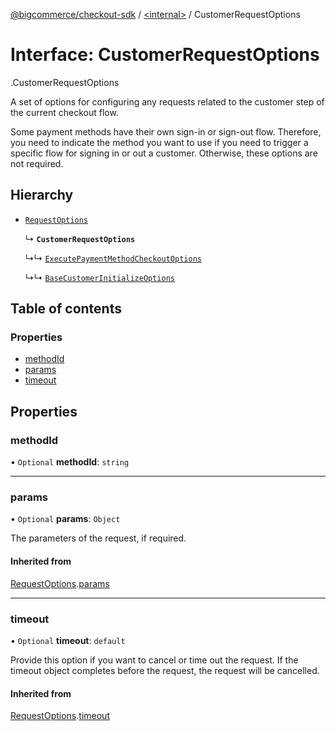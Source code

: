 [@bigcommerce/checkout-sdk](../README.md) / [<internal\>](../modules/internal_.md) / CustomerRequestOptions

# Interface: CustomerRequestOptions

[<internal>](../modules/internal_.md).CustomerRequestOptions

A set of options for configuring any requests related to the customer step of
the current checkout flow.

Some payment methods have their own sign-in or sign-out flow. Therefore, you
need to indicate the method you want to use if you need to trigger a specific
flow for signing in or out a customer. Otherwise, these options are not required.

## Hierarchy

- [`RequestOptions`](internal_.RequestOptions.md)

  ↳ **`CustomerRequestOptions`**

  ↳↳ [`ExecutePaymentMethodCheckoutOptions`](internal_.ExecutePaymentMethodCheckoutOptions.md)

  ↳↳ [`BaseCustomerInitializeOptions`](internal_.BaseCustomerInitializeOptions.md)

## Table of contents

### Properties

- [methodId](internal_.CustomerRequestOptions.md#methodid)
- [params](internal_.CustomerRequestOptions.md#params)
- [timeout](internal_.CustomerRequestOptions.md#timeout)

## Properties

### methodId

• `Optional` **methodId**: `string`

___

### params

• `Optional` **params**: `Object`

The parameters of the request, if required.

#### Inherited from

[RequestOptions](internal_.RequestOptions.md).[params](internal_.RequestOptions.md#params)

___

### timeout

• `Optional` **timeout**: `default`

Provide this option if you want to cancel or time out the request. If the
timeout object completes before the request, the request will be
cancelled.

#### Inherited from

[RequestOptions](internal_.RequestOptions.md).[timeout](internal_.RequestOptions.md#timeout)
